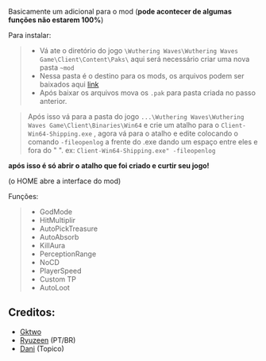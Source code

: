 Basicamente um adicional para o mod (**__pode acontecer de algumas funções não estarem 100%__**)

Para instalar:

> - Vá ate o diretório do jogo  `\Wuthering Waves\Wuthering Waves Game\Client\Content\Paks\` aqui será necessário criar uma nova pasta `~mod`
> - Nessa pasta é o destino para os mods, os arquivos podem ser baixados aqui [link](https://github.com/ryuzeen/WutheringWaves-Tools)
> - Após baixar os arquivos mova os `.pak` para pasta criada no passo anterior.


> Após isso vá para a pasta do jogo `...\Wuthering Waves\Wuthering Waves Game\Client\Binaries\Win64` e crie um atalho para o `Client-Win64-Shipping.exe` , agora vá para o atalho e edite colocando o comando `-fileopenlog` a frente do .exe dando um espaço entre eles e fora do " ".
> ex: `Client-Win64-Shipping.exe" -fileopenlog`

**após isso é só abrir o atalho que foi criado e curtir seu jogo!**

(o HOME abre a interface do mod)

Funções:

> - GodMode
> - HitMultiplir
> - AutoPickTreasure
> - AutoAbsorb 
> - KillAura
> - PerceptionRange
> - NoCD
> - PlayerSpeed
> - Custom TP
> - AutoLoot

## Creditos:

- [Gktwo](https://github.com/Gktwo)
- [Ryuzeen](https://github.com/ryuzeen) (PT/BR)
- [Dani](https://github.com/danieldcoelho) (Topico)
